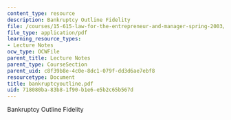 ```yaml
---
content_type: resource
description: Bankruptcy Outline Fidelity
file: /courses/15-615-law-for-the-entrepreneur-and-manager-spring-2003/718080ba83b81f90b1e6e5b2c65b567d_bankruptcyoutline.pdf
file_type: application/pdf
learning_resource_types:
- Lecture Notes
ocw_type: OCWFile
parent_title: Lecture Notes
parent_type: CourseSection
parent_uid: c8f39b8e-4c0e-8dc1-079f-dd3d6ae7ebf8
resourcetype: Document
title: bankruptcyoutline.pdf
uid: 718080ba-83b8-1f90-b1e6-e5b2c65b567d
---
```

Bankruptcy Outline Fidelity

